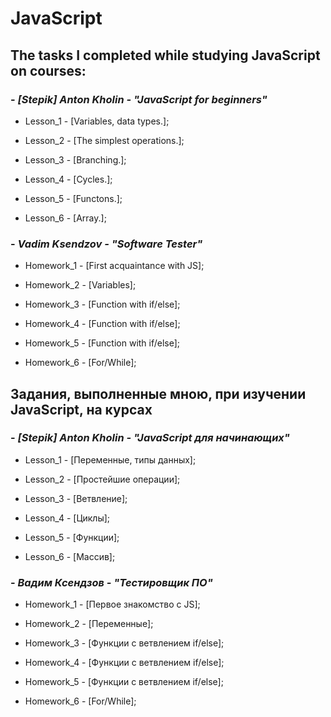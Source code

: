 # JavaScript
## **The tasks I completed while studying JavaScript on courses:**
### - ***[Stepik] Anton Kholin - "JavaScript for beginners"***

   - Lesson_1 - [Variables, data types.];
   
   - Lesson_2 - [The simplest operations.];
   
   - Lesson_3 - [Branching.];
   
   - Lesson_4 - [Сycles.];
   
   - Lesson_5 - [Functons.];
   
   - Lesson_6 - [Array.];
   
   
### - ***Vadim Ksendzov - "Software Tester"***

   - Homework_1 - [First acquaintance with JS];
   
   - Homework_2 - [Variables];
   
   - Homework_3 - [Function with if/else];
    
   - Homework_4 - [Function with if/else];

   - Homework_5 - [Function with if/else];
   
   - Homework_6 - [For/While];

## **Задания, выполненные мною, при изучении JavaScript, на курсах**
### - ***[Stepik] Anton Kholin - "JavaScript для начинающих"***

   - Lesson_1 - [Переменные, типы данных];
   
   - Lesson_2 - [Простейшие операции];
   
   - Lesson_3 - [Ветвление];
   
   - Lesson_4 - [Циклы];
   
   - Lesson_5 - [Функции];
   
   - Lesson_6 - [Массив];
   
### - ***Вадим Ксендзов - "Тестировщик ПО"***

   - Homework_1 - [Первое знакомство с JS];
    
   - Homework_2 - [Переменные];
   
   - Homework_3 - [Функции с ветвлением if/else];
    
   - Homework_4 - [Функции с ветвлением if/else];
    
   - Homework_5 - [Функции с ветвлением if/else];
     
   - Homework_6 - [For/While];
    
   
